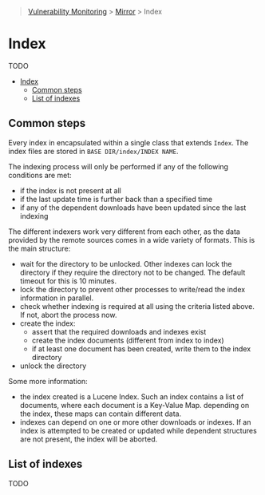 > [Vulnerability Monitoring](../inventory-enrichment-overview.md) > [Mirror](mirror-overview.md) > Index

# Index

TODO

<!-- TOC -->

* [Index](#index)
    * [Common steps](#common-steps)
    * [List of indexes](#list-of-indexes)

<!-- TOC -->

## Common steps

Every index in encapsulated within a single class that extends `Index`. The index files are stored in
`BASE DIR/index/INDEX NAME`.

The indexing process will only be performed if any of the following conditions are met:

- if the index is not present at all
- if the last update time is further back than a specified time
- if any of the dependent downloads have been updated since the last indexing

The different indexers work very different from each other, as the data provided by the remote sources comes in a wide
variety of formats. This is the main structure:

- wait for the directory to be unlocked. Other indexes can lock the directory if they require the directory not to be
  changed. The default timeout for this is 10 minutes.
- lock the directory to prevent other processes to write/read the index information in parallel.
- check whether indexing is required at all using the criteria listed above. If not, abort the process now.
- create the index:
    - assert that the required downloads and indexes exist
    - create the index documents (different from index to index)
    - if at least one document has been created, write them to the index directory
- unlock the directory

Some more information:

- the index created is a Lucene Index. Such an index contains a list of documents, where each document is a Key-Value
  Map. depending on the index, these maps can contain different data.
- indexes can depend on one or more other downloads or indexes. If an index is attempted to be created or updated while
  dependent structures are not present, the index will be aborted.

## List of indexes

TODO
